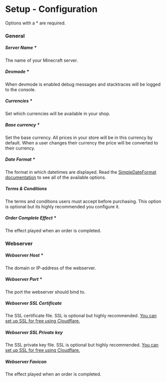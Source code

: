 # Setup - Configuration
Options with a * are required.

### General
##### Server Name *
The name of your Minecraft server.

##### Devmode *
When devmode is enabled debug messages and stacktraces will be logged to the console.

##### Currencies *
Set which currencies will be available in your shop.

##### Base currency *
Set the base currency. All prices in your store will be in this currency by default. When a user changes their currency the price will be converted to their currency.

##### Date Format *
The format in which datetimes are displayed. Read the [SimpleDateFormat documentation](https://docs.oracle.com/javase/7/docs/api/java/text/SimpleDateFormat.html) to see all of the available options.

##### Terms & Conditions
The terms and conditions users must accept before purchasing. This option is optional but its highly recommended you configure it.

##### Order Complete Effect *
The effect played when an order is completed.

### Webserver
##### Webserver Host *
The domain or IP-address of the webserver.

##### Webserver Port *
The port the webserver should bind to.

##### Webserver SSL Certificate
The SSL certificate file. SSL is optional but highly recommended. [You can set up SSL for free using Cloudflare.](setup/SSL_WITH_CLOUDFLARE.md)

##### Webserver SSL Private key
The SSL private key file. SSL is optional but highly recommended. [You can set up SSL for free using Cloudflare.](setup/SSL_WITH_CLOUDFLARE.md)

##### Webserver Favicon
The effect played when an order is completed.